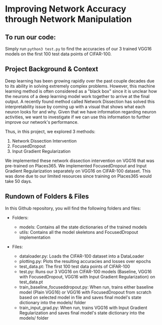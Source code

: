 # Improving Network Accuracy through Network Manipulation


## To run our code:
Simply run ```python3 test.py``` to find the accuracies of our 3 trained VGG16 models on the first 100 test data points of CIFAR-100.

## Project Background & Context
Deep learning has been growing rapidly over the past couple decades due to its ability in solving extremely complex problems. However, this machine learning
method is often considered as a "black box" since it is unclear how the neurons of a deep learning model work together to arrive at the final output. A recently found
method called Network Dissection has solved this interpretability issue by coming up with a visual that shows what each neuron looks for and why. Given that we have 
information regarding neuron activities, we want to investigate if we can use this information to further improve our network's performance.

Thus, in this project, we explored 3 methods:
1. Network Dissection Intervention
2. FocusedDropout
3. Input Gradient Regularization

We implemented these network dissection intervention on VGG16 that was pre-trained on Places365.
We implemented FocusedDropout and Input Gradient Regularization separately on VGG16 on CIFAR-100 dataset. This was done due to our limited resources since training on 
Places365 would take 50 days.

## Rundown of Folders & Files
In this Github repository, you will find the following folders and files:

- Folders:
  - models: Contains all the state dictionaries of the trained models
  - utils: Contains all the model skeletons and FocusedDropout implementation

- Files:
  - dataloader.py: Loads the CIFAR-100 dataset into a DataLoader
  - plotting.py: Plots the resulting accuracies and losses over epochs
  - test_data.pt: The first 100 test data points of CIFAR-100
  - test.py: Runs our 3 VGG16 on CIFAR-100 models (Baseline, VGG16 with FocusedDropout, VGG16 with Input Gradient Regularization) on test_data.pt 
  - train_baseline_focuseddropout.py: When run, trains either baseline model (Plain VGG16) or VGG16 with FocusedDropout from scratch based on selected model in file and 
saves final model's state dictionary into the models/ folder
  - train_input_grad.py: When run, trains VGG16 with Input Gradient Regularization and saves final model's state dictionary into the models/ folder

